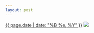 ```yaml
---
layout: post
---
```


<p>
  <time><a href="/354">{{ page.date | date: "%B %e, %Y" }}</a></time>
  <a href="/354"><img src="{{ site.assets_url }}/354-484.jpg" srcset="{{ site.assets_url }}/354-968.jpg 968w, {{ site.assets_url }}/354-726.jpg 726w, {{ site.assets_url }}/354-484.jpg 484w, {{ site.assets_url }}/354-242.jpg 242w" sizes="(min-width: 700px) 50vw, calc(100vw - 2rem)" /></a>
</p>
